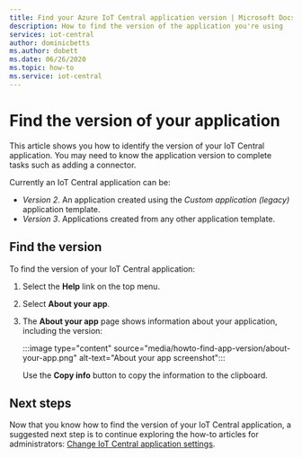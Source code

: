 ```yaml
---
title: Find your Azure IoT Central application version | Microsoft Docs
description: How to find the version of the application you're using
services: iot-central
author: dominicbetts
ms.author: dobett
ms.date: 06/26/2020
ms.topic: how-to
ms.service: iot-central
---
```


# Find the version of your application

This article shows you how to identify the version of your IoT Central application. You may need to know the application version to complete tasks such as adding a connector.

Currently an IoT Central application can be:

- *Version 2*. An application created using the *Custom application (legacy)* application template.
- *Version 3*. Applications created from any other application template.

## Find the version

To find the version of your IoT Central application:

1. Select the **Help** link on the top menu.

1. Select **About your app**.

1. The **About your app** page shows information about your application, including the version:  

    :::image type="content" source="media/howto-find-app-version/about-your-app.png" alt-text="About your app screenshot":::

    Use the **Copy info** button to copy the information to the clipboard.

## Next steps

Now that you know how to find the version of your IoT Central application, a suggested next step is to continue exploring the how-to articles for administrators: [Change IoT Central application settings](howto-administer.md).
